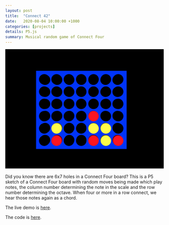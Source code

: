 ```yaml
---
layout: post
title:  "Connect 42"
date:   2020-08-04 10:00:00 +1000
categories: [projects]
details: P5.js
summary: Musical random game of Connect Four
---
```


![](/assets/projects/connect42.png)

Did you know there are 6x7 holes in a Connect Four board?
This is a P5 sketch of a Connect Four board with random moves being made which play notes, the column number determining the note in the scale and the row number determining the octave. When four or more in a row connect, we hear those notes again as a chord.

The live demo is [here](https://ryanmonro.github.io/connect42/).

The code is [here](https://www.github.com/ryanmonro/connect42/).